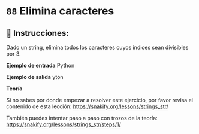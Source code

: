  # `88` Elimina caracteres

## 📝 Instrucciones:

Dado un string, elimina todos los caracteres cuyos índices sean divisibles por 3.

**Ejemplo de entrada**
Python

**Ejemplo de salida**
yton

**Teoría**

Si no sabes por donde empezar a resolver este ejercicio, por favor revisa el contenido de esta lección:
https://snakify.org/lessons/strings_str/   

También puedes intentar paso a paso con trozos de la teoría:
https://snakify.org/lessons/strings_str/steps/1/